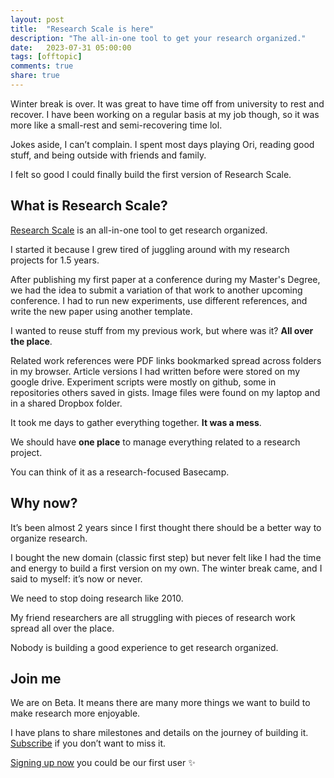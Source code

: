 ```yaml
---
layout: post
title:  "Research Scale is here"
description: "The all-in-one tool to get your research organized."
date:   2023-07-31 05:00:00
tags: [offtopic]
comments: true
share: true
---
```


Winter break is over. It was great to have time off from university to rest and recover. I have been working on a regular basis at my job though, so it was more like a small-rest and semi-recovering time lol.

Jokes aside, I can’t complain. I spent most days playing Ori, reading good stuff, and being outside with friends and family.

I felt so good I could finally build the first version of Research Scale.


## What is Research Scale?

[Research Scale](https://researchscale.io/) is an all-in-one tool to get research organized.

I started it because I grew tired of juggling around with my research projects for 1.5 years.

After publishing my first paper at a conference during my Master's Degree, we had the idea to submit a variation of that work to another upcoming conference. I had to run new experiments, use different references, and write the new paper using another template.

I wanted to reuse stuff from my previous work, but where was it? **All over the place**.

Related work references were PDF links bookmarked spread across folders in my browser. Article versions I had written before were stored on my google drive. Experiment scripts were mostly on github, some in repositories others saved in gists. Image files were found on my laptop and in a shared Dropbox folder.

It took me days to gather everything together. **It was a mess**. 

We should have **one place** to manage everything related to a research project.

You can think of it as a research-focused Basecamp.


## Why now?

It’s been almost 2 years since I first thought there should be a better way to organize research.

I bought the new domain (classic first step) but never felt like I had the time and energy to build a first version on my own. The winter break came, and I said to myself: it’s now or never.

We need to stop doing research like 2010. 

My friend researchers are all struggling with pieces of research work spread all over the place.

Nobody is building a good experience to get research organized. 


## Join me

We are on Beta. It means there are many more things we want to build to make research more enjoyable. 

I have plans to share milestones and details on the journey of building it. [Subscribe](https://andreybleme.substack.com/) if you don’t want to miss it.

[Signing up now](https://app.researchscale.io/signup) you could be our first user ✨
